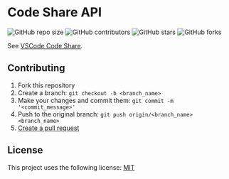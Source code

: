 # Code Share API

![GitHub repo size](https://img.shields.io/github/repo-size/hellovietduc/code-share-api)
![GitHub contributors](https://img.shields.io/github/contributors/hellovietduc/code-share-api)
![GitHub stars](https://img.shields.io/github/stars/hellovietduc/code-share-api?style=social)
![GitHub forks](https://img.shields.io/github/forks/hellovietduc/code-share-api?style=social)

See [VSCode Code Share](https://github.com/hellovietduc/vscode-code-share).

## Contributing

1. Fork this repository
2. Create a branch: `git checkout -b <branch_name>`
3. Make your changes and commit them: `git commit -m '<commit_message>'`
4. Push to the original branch: `git push origin/<branch_name> <branch_name>`
5. [Create a pull request](https://help.github.com/en/github/collaborating-with-issues-and-pull-requests/creating-a-pull-request)

## License

This project uses the following license: [MIT](LICENSE)
